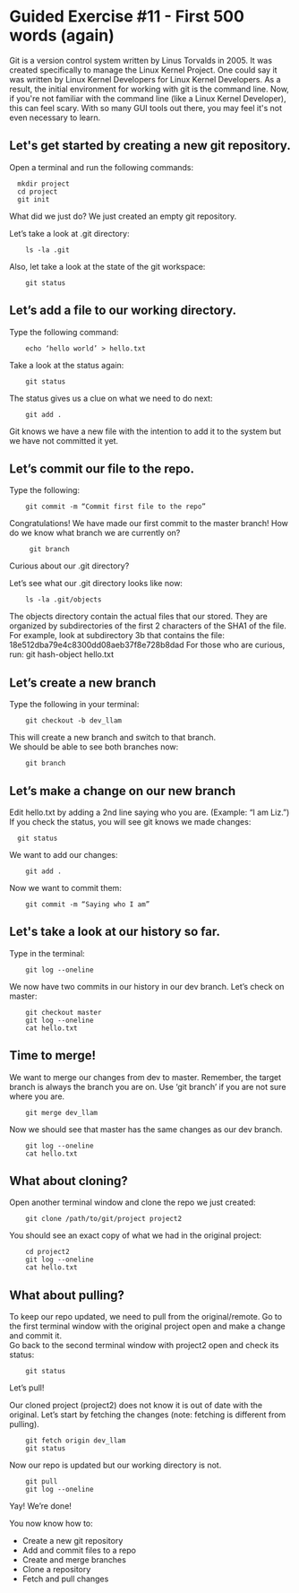# Guided Exercise #11 - First 500 words (again)

Git is a version control system written by Linus Torvalds in 2005. 
It was created specifically to manage the Linux Kernel Project.
One could say it was written by Linux Kernel Developers for Linux Kernel Developers.
As a result, the initial environment for working with git is the command line.
Now, if you're not familiar with the command line (like a Linux Kernel Developer), this
can feel scary.  With so many GUI tools out there, you may feel it's not even
necessary to learn.  

## Let's get started by creating a new git repository.

Open a terminal and run the following commands:
```
  mkdir project 
  cd project
  git init

```

What did we just do?  We just created an empty git repository.

Let’s take a look at .git directory:
```
    ls -la .git 
```
Also, let take a look at the state of the git workspace:
```
    git status
```

## Let’s add a file to our working directory.

Type the following command:
```
    echo ‘hello world’ > hello.txt
```    
Take a look at the status again:
```
    git status
```
The status gives us a clue on what we need to do next:
```
    git add .
```    
Git knows we have a new file with the intention to add it to the system but we have not committed it yet.

## Let’s commit our file to the repo.

Type the following:
```
    git commit -m “Commit first file to the repo”
```
Congratulations! We have made our first commit to the master branch!
How do we know what branch we are currently on? 
```
     git branch
```
Curious about our .git directory?

Let’s see what our .git directory looks like now:
```
    ls -la .git/objects
```    
The objects directory contain the actual files that our stored.  They are organized by subdirectories of the first 2 characters of the SHA1 of the file.
For example, look at subdirectory 3b that contains the file: 18e512dba79e4c8300dd08aeb37f8e728b8dad
For those who are curious, run: git hash-object hello.txt 

## Let’s create a new branch

Type the following in your terminal:
```
    git checkout -b dev_llam
```
This will create a new branch and switch to that branch.  
We should be able to see both branches now:
```
    git branch
```
## Let’s make a change on our new branch

Edit hello.txt by adding a 2nd line saying who you are.  (Example: “I am Liz.”)
If you check the status, you will see git knows we made changes:
```
  git status
```  
We want to add our changes:
```
    git add .
```    
Now we want to commit them:
```
    git commit -m “Saying who I am”
```
## Let's take a look at our history so far.

Type in the terminal:
```
    git log --oneline
```
We now have two commits in our history in our dev branch.
Let’s check on master:
```
    git checkout master
    git log --oneline
    cat hello.txt
```
## Time to merge!

We want to merge our changes from dev to master.
Remember, the target branch is always the branch you are on.  Use ‘git branch’ if you are not sure where you are.
```
    git merge dev_llam
```   
Now we should see that master has the same changes as our dev branch.
```
    git log --oneline
    cat hello.txt
```
## What about cloning?

Open another terminal window and clone the repo we just created:
```
    git clone /path/to/git/project project2
```
You should see an exact copy of what we had in the original project:
```
    cd project2
    git log --oneline 
    cat hello.txt 
```
## What about pulling?

To keep our repo updated, we need to pull from the original/remote.
Go to the first terminal window with the original project open and make a change and commit it.   
Go back to the second terminal window with project2 open and check its status:
```
    git status
```
Let’s pull!

Our cloned project (project2) does not know it is out of date with the original.
Let’s start by fetching the changes (note: fetching is different from pulling).
```
    git fetch origin dev_llam
    git status
```    
Now our repo is updated but our working directory is not.
```
    git pull
    git log --oneline
```
Yay! We’re done!

You now know how to:
* Create a new git repository
* Add and commit files to a repo
* Create and merge branches
* Clone a repository
* Fetch and pull changes

